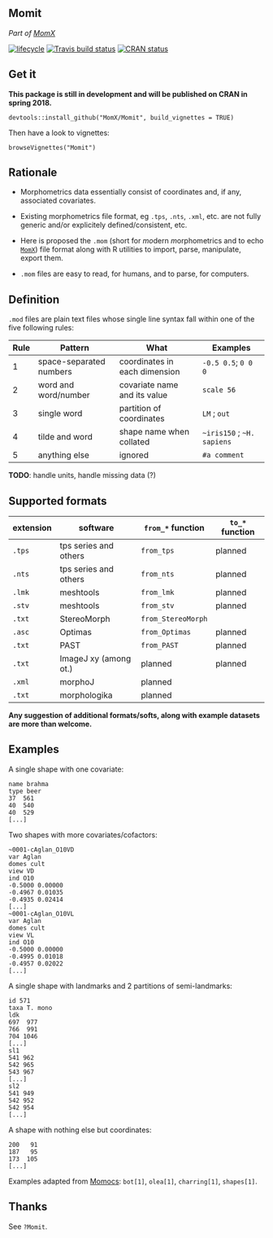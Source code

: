 
<!-- README.md is generated from README.Rmd. Please edit that file -->

## Momit

*Part of
[MomX](https://momx.github.io/MomX/)*

[![lifecycle](https://img.shields.io/badge/lifecycle-experimental-orange.svg)](https://www.tidyverse.org/lifecycle/#experimental)
[![Travis build
status](https://travis-ci.org/MomX/Momit.svg?branch=master)](https://travis-ci.org/MomX/Momit)
[![CRAN
status](https://www.r-pkg.org/badges/version/Momit)](https://cran.r-project.org/package=Momit)

## Get it

**This package is still in development and will be published on CRAN in
spring 2018.**

    devtools::install_github("MomX/Momit", build_vignettes = TRUE)

Then have a look to vignettes:

    browseVignettes("Momit")

## Rationale

  - Morphometrics data essentially consist of coordinates and, if any,
    associated covariates.

  - Existing morphometrics file format, eg `.tps`, `.nts`, `.xml`, etc.
    are not fully generic and/or explicitely defined/consistent, etc.

  - Here is proposed the `.mom` (short for *mo*dern *m*orphometrics and
    to echo [`MomX`](https://github.com/MomX)) file format along with R
    utilities to import, parse, manipulate, export them.

  - `.mom` files are easy to read, for humans, and to parse, for
    computers.

## Definition

`.mod` files are plain text files whose single line syntax fall within
one of the five following
rules:

| Rule | Pattern                 | What                          | Examples                   |
| ---- | ----------------------- | ----------------------------- | -------------------------- |
| 1    | space-separated numbers | coordinates in each dimension | `-0.5 0.5`; `0 0 0`        |
| 2    | word and word/number    | covariate name and its value  | `scale 56`                 |
| 3    | single word             | partition of coordinates      | `LM` ; `out`               |
| 4    | tilde and word          | shape name when collated      | `~iris150` ; `~H. sapiens` |
| 5    | anything else           | ignored                       | `#a comment`               |

**TODO**: handle units, handle missing data
(?)

## Supported formats

| extension | software              | `from_*` function  | `to_*` function |
| --------- | --------------------- | ------------------ | --------------- |
| `.tps`    | tps series and others | `from_tps`         | planned         |
| `.nts`    | tps series and others | `from_nts`         | planned         |
| `.lmk`    | meshtools             | `from_lmk`         | planned         |
| `.stv`    | meshtools             | `from_stv`         | planned         |
| `.txt`    | StereoMorph           | `from_StereoMorph` |                 |
| `.asc`    | Optimas               | `from_Optimas`     | planned         |
| `.txt`    | PAST                  | `from_PAST`        | planned         |
| `.txt`    | ImageJ xy (among ot.) | planned            | planned         |
| `.xml`    | morphoJ               | planned            |                 |
| `.txt`    | morphologika          | planned            |                 |

**Any suggestion of additional formats/softs, along with example
datasets are more than welcome.**

## Examples

A single shape with one covariate:

    name brahma
    type beer
    37  561
    40  540
    40  529
    [...]

Two shapes with more covariates/cofactors:

    ~0001-cAglan_O10VD
    var Aglan
    domes cult
    view VD
    ind O10
    -0.5000 0.00000
    -0.4967 0.01035
    -0.4935 0.02414
    [...]
    ~0001-cAglan_O10VL 
    var Aglan
    domes cult
    view VL
    ind O10
    -0.5000 0.00000
    -0.4995 0.01018
    -0.4957 0.02022
    [...]

A single shape with landmarks and 2 partitions of semi-landmarks:

    id 571
    taxa T. mono
    ldk
    697  977
    766  991
    704 1046
    [...]
    sl1
    541 962
    542 965
    543 967
    [...]
    sl2
    541 949
    542 952
    542 954
    [...]

A shape with nothing else but coordinates:

    200   91
    187   95
    173  105
    [...]

Examples adapted from [Momocs](https://github.com/vbonhomme/Momocs/):
`bot[1]`, `olea[1]`, `charring[1]`, `shapes[1]`.

## Thanks

See `?Momit`.
